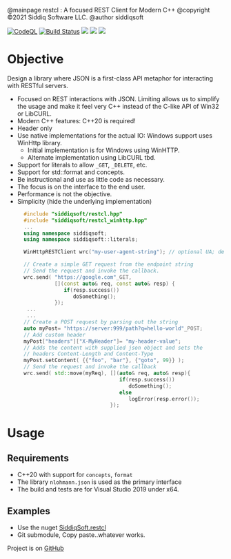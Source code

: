 @mainpage restcl : A focused REST Client for Modern C++
@copyright &copy;2021 Siddiq Software LLC.
@author siddiqsoft

<!-- badges -->
[![CodeQL](https://github.com/SiddiqSoft/restcl/actions/workflows/codeql-analysis.yml/badge.svg)](https://github.com/SiddiqSoft/restcl/actions/workflows/codeql-analysis.yml)
[![Build Status](https://dev.azure.com/siddiqsoft/siddiqsoft/_apis/build/status/SiddiqSoft.restcl?branchName=main)](https://dev.azure.com/siddiqsoft/siddiqsoft/_build/latest?definitionId=13&branchName=main)
![](https://img.shields.io/nuget/v/SiddiqSoft.restcl)
![](https://img.shields.io/github/v/tag/SiddiqSoft/restcl)
![](https://img.shields.io/azure-devops/tests/siddiqsoft/siddiqsoft/13)
<!--![](https://img.shields.io/azure-devops/coverage/siddiqsoft/siddiqsoft/13)-->
<!-- end badges -->

# Objective

Design a library where JSON is a first-class API metaphor for interacting with RESTful servers.
- Focused on REST interactions with JSON. Limiting allows us to simplify the usage and make it feel very C++ instead of the C-like API of Win32 or LibCURL.
- Modern C++ features: C++20 is required!
- Header only
- Use native implementations for the actual IO: Windows support uses WinHttp library.
  - Initial implementation is for Windows using WinHTTP.
  - Alternate implementation using LibCURL tbd.
- Support for literals to allow `_GET`, `_DELETE`, etc.
- Support for std::format and concepts.
- Be instructional and use as little code as necessary.
- The focus is on the interface to the end user.
- Performance is not the objective.
- Simplicity (hide the underlying implementation)
  ```cpp
    #include "siddiqsoft/restcl.hpp"
    #include "siddiqsoft/restcl_winhttp.hpp"
    ...
    using namespace siddiqsoft;
    using namespace siddiqsoft::literals;

    WinHttpRESTClient wrc("my-user-agent-string"); // optional UA; defaults to siddiqsoft.restcl/version

    // Create a simple GET request from the endpoint string
    // Send the request and invoke the callback.
    wrc.send( "https://google.com"_GET,
              [](const auto& req, const auto& resp) {
                 if(resp.success())
                    doSomething();
              });
     ...
     ...
    // Create a POST request by parsing out the string
    auto myPost= "https://server:999/path?q=hello-world"_POST;
    // Add custom header
    myPost["headers"]["X-MyHeader"]= "my-header-value";
    // Adds the content with supplied json object and sets the 
    // headers Content-Length and Content-Type
    myPost.setContent( {{"foo", "bar"}, {"goto", 99}} );
    // Send the request and invoke the callback
    wrc.send( std::move(myReq), [](auto& req, auto& resp){
                                   if(resp.success())
                                      doSomething();
                                   else
                                      logError(resp.error());
                                });
  ```


# Usage

## Requirements
- C++20 with support for `concepts`, `format`
- The library `nlohmann.json` is used as the primary interface
- The build and tests are for Visual Studio 2019 under x64.

## Examples
- Use the nuget [SiddiqSoft.restcl](https://www.nuget.org/packages/SiddiqSoft.restcl/)
- Git submodule, Copy paste..whatever works.


Project is on [GitHub](https://github.com/siddiqsoft/restcl/)

